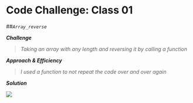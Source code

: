 # Code Challenge: Class 01
##*`Array_reverse`*

***Challenge***

> *Taking an array with any length and reversing it by calling a function*

***Approach & Efficiency***

> *I used a function to not repeat the code over and over again*

***Solution***

![](assets/challenge1.png)